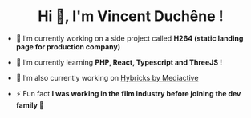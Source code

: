 <h1 align="center">Hi 👋, I'm Vincent Duchêne !</h1>



- 🔭 I’m currently working on a side project called **H264 (static landing page for production company)**

- 🌱 I’m currently learning **PHP, React, Typescript and ThreeJS !**

- 🔭 I’m also currently working on [Hybricks by Mediactive](https://www.mediactive-digital.com/newsroom/etudes-de-cas/hybricks-inventer-evenement-digital/)

- ⚡ Fun fact **I was working in the film industry before joining the dev family 🚀**

